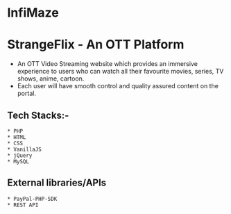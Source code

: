 # InfiMaze

# StrangeFlix - An OTT Platform

* An OTT Video Streaming website which provides an immersive experience to users who can watch all their favourite movies, series, TV shows, anime, cartoon.
* Each user will have smooth control and quality assured content on the portal.
   

## Tech Stacks:-
    * PHP
    * HTML
    * CSS
    * VanillaJS
    * jQuery
    * MySQL

## External libraries/APIs
    * PayPal-PHP-SDK
    * REST API
